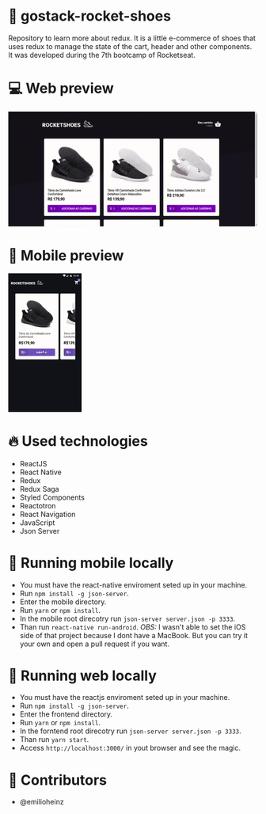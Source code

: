 # :shoe: gostack-rocket-shoes
Repository to learn more about redux. It is a little e-commerce of shoes that uses redux to manage the state of the cart, header and other components. It was developed during the 7th bootcamp of Rocketseat.

# :computer: Web preview
![](web-preview.gif)

# :iphone: Mobile preview
![](mobile-preview.gif)

# :fire: Used technologies
- ReactJS
- React Native
- Redux
- Redux Saga
- Styled Components
- Reactotron
- React Navigation
- JavaScript
- Json Server

# :wrench: Running mobile locally
- You must have the react-native enviroment seted up in your machine.
- Run `npm install -g json-server`.
- Enter the mobile directory.
- Run `yarn` or `npm install`.
- In the mobile root direcotry run `json-server server.json -p 3333`.
- Than run `react-native run-android`.
_OBS:_ I wasn't able to set the iOS side of that project because I dont have a MacBook. But you can try it your own and open a pull request if you want.

# :wrench: Running web locally
- You must have the reactjs enviroment seted up in your machine.
- Run `npm install -g json-server`.
- Enter the frontend directory.
- Run `yarn` or `npm install`.
- In the forntend root direcotry run `json-server server.json -p 3333`.
- Than run `yarn start`.
- Access `http://localhost:3000/` in yout browser and see the magic.

# :man: Contributors
- @emilioheinz
